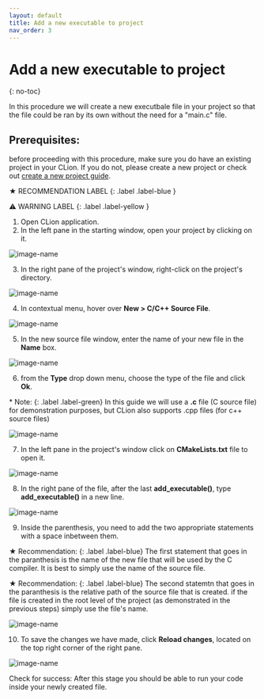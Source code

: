 ```yaml
---
layout: default
title: Add a new executable to project
nav_order: 3
---
```


# Add a new executable to project
{: no-toc}


In this procedure we will create a new executbale file in your project so that the file could be ran by its own without the need for a "main.c" file.

## Prerequisites:

before proceeding with this procedure, make sure you do have an existing project in your CLion. If you do not, please create a new project or check out [create a new project guide](https://amirashvins.github.io/how-to-use-CLion/docs/PROC1-Create-a-new-project/).

★ RECOMMENDATION LABEL
{: .label .label-blue }

⚠ WARNING LABEL 
{: .label .label-yellow }


1. Open CLion application.
2. In the left pane in the starting window, open your project by clicking on it.

  ![image-name](https://github.com/AmirAshvins/how-to-use-CLion/blob/gh-pages/assets/images/proc2-image0.png?raw=true "alt text here") 
  
3. In the right pane of the project's window, right-click on the project's directory.

  ![image-name](https://github.com/AmirAshvins/how-to-use-CLion/blob/gh-pages/assets/images/proc2-image1.png?raw=true "alt text here") 
  
4. In contextual menu, hover over **New > C/C++ Source File**.

  ![image-name](https://github.com/AmirAshvins/how-to-use-CLion/blob/gh-pages/assets/images/proc2-image2.png?raw=true "alt text here")
  
5. In the new source file window, enter the name of your new file in the **Name** box.

  ![image-name](https://github.com/AmirAshvins/how-to-use-CLion/blob/gh-pages/assets/images/proc2-image3.png?raw=true "alt text here")
  
6. from the **Type** drop down menu, choose the type of the file and click **Ok**.

  \* Note: 
  {: .label .label-green}
  In this guide we will use a **.c** file (C source file) for demonstration purposes, but CLion also supports .cpp files (for c++ source files) 
  
  ![image-name](https://github.com/AmirAshvins/how-to-use-CLion/blob/gh-pages/assets/images/proc2-image4.png?raw=true "alt text here") 
  
7. In the left pane in the project's window click on **CMakeLists.txt** file to open it.

  ![image-name](https://github.com/AmirAshvins/how-to-use-CLion/blob/gh-pages/assets/images/proc2-image5.png?raw=true "alt text here")
  
8. In the right pane of the file, after the last **add_executable()**, type **add_executable()** in a new line.

  ![image-name](https://github.com/AmirAshvins/how-to-use-CLion/blob/gh-pages/assets/images/proc2-image6.png?raw=true "alt text here") 
  
9. Inside the parenthesis, you need to add the two appropriate statements with a space inbetween them.

  ★ Recommendation:
  {: .label .label-blue} 
  The first statement that goes in the paranthesis is the name of the new file that will be used by the C compiler. It is best to simply use the name of the source file.
  
  ★ Recommendation:
  {: .label .label-blue}
  The second statemtn that goes in the paranthesis is the relative path of the source file that is created. if the file is created in the root level of the project (as demonstrated in the previous steps) simply use the file's name.
  
  ![image-name](https://github.com/AmirAshvins/how-to-use-CLion/blob/gh-pages/assets/images/proc2-image7.png?raw=true "alt text here") 
  
10. To save the changes we have made, click **Reload changes**, located on the top right corner of the right pane.

  ![image-name](https://github.com/AmirAshvins/how-to-use-CLion/blob/gh-pages/assets/images/proc2-image8.png?raw=true "alt text here")

Check for success: After this stage you should be able to run your code inside your newly created file.

